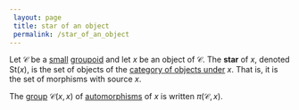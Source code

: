 ```yaml
---
 layout: page
 title: star of an object
 permalink: /star_of_an_object
---
```

Let $\mathcal C$ be a [small](https://defsmath.github.io/DefsMath/small_category) [groupoid](https://defsmath.github.io/DefsMath/groupoid) and let $x$ be an object of $\mathcal C$. The **star** of $x$, denoted $\text{St}(x)$, is the set of objects of the [category of objects under](https://defsmath.github.io/DefsMath/category_of_objects_under_x) $x$. That is, it is the set of morphisms with source $x$. 

The [group](https://defsmath.github.io/DefsMath/group) $\mathcal C(x,x)$ of [automorphisms](https://defsmath.github.io/DefsMath/automorphism) of $x$ is written $\pi(\mathcal C,x)$. 

